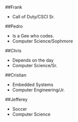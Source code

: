 ##Frank

* Call of Duty/CSCI Sr.

##Pedro

* Is a Gee who codes.
* Computer Science/Sophmore

##Chris

* Depends on the day
* Computer Science/Sr.

##Cristian

* Embedded Systems
* Computer Engineering/Jr.

##Jefferey

* Soccer 
* Computer Science
